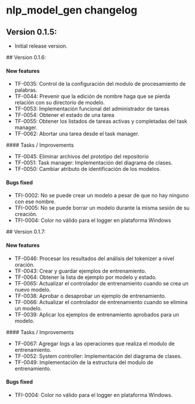# nlp_model_gen changelog

## Version 0.1.5:

- Initial release version.

## Version 0.1.6:

#### New features

- TF-0035: Control de la configuración del modulo de procesamiento de palabras.
- TF-0044: Prevenir que la edición de nombre haga que se pierda relación con su directorio de modelo.
- TF-0053: Implementación funcional del administrador de tareas
- TF-0054: Obtener el estado de una tarea
- TF-0055: Obtener los listados de tareas activas y completadas del task manager.
- TF-0062: Abortar una tarea desde el task manager.

#### Tasks / Improvements

- TF-0045: Eliminar archivos del prototipo del repositorio
- TF-0051: Task manager: Implementación del diagrama de clases.
- TF-0050: Cambiar atributo de identificación de los modelos.

#### Bugs fixed

- TFI-0002: No se puede crear un modelo a pesar de que no hay ninguno con ese nombre.
- TFI-0005: No se puede borrar un modelo durante la misma sesión de su creación.
- TFI-0004: Color no válido para el logger en plataforma Windows

## Version 0.1.7:

#### New features

- TF-0046: Procesar los resultados del análisis del tokenizer a nivel oración.
- TF-0043: Crear y guardar ejemplos de entrenamiento.
- TF-0064: Obtener la lista de ejemplo por modelo y estado.
- TF-0065: Actualizar el controlador de entrenamiento cuando se crea un nuevo modelo.
- TF-0038: Aprobar o desaprobar un ejemplo de entrenamiento.
- TF-0066: Actualizar el controlador de entrenamiento cuando se elimina un modelo.
- TF-0039: Aplicar los ejemplos de entrenamiento aprobados para un modelo.

#### Tasks / Improvements

- TF-0067: Agregar logs a las operaciones que realiza el modulo de entrenamiento.
- TF-0052: System controller: Implementación del diagrama de clases.
- TF-0049: Implementación de la estructura del modulo de entrenamiento.

#### Bugs fixed

- TFI-0004: Color no válido para el logger en plataforma Windows.